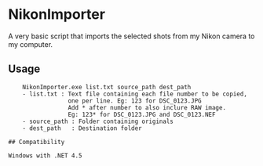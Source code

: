 # NikonImporter

A very basic script that imports the selected shots from my Nikon camera to my computer.

## Usage

```
    NikonImporter.exe list.txt source_path dest_path
    - list.txt : Text file containing each file number to be copied,
                 one per line. Eg: 123 for DSC_0123.JPG
                 Add * after number to also inclure RAW image.
                 Eg: 123* for DSC_0123.JPG and DSC_0123.NEF
    - source_path : Folder containing originals
    - dest_path   : Destination folder

## Compatibility

Windows with .NET 4.5